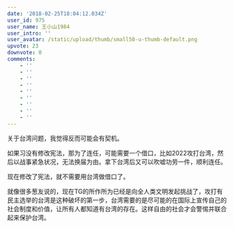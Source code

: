 ```yaml
---
date: '2018-02-25T18:04:12.034Z'
user_id: 975
user_name: 王小山1984
user_intro: ''
user_avatar: /static/upload/thumb/small50-u-thumb-default.png
upvote: 23
downvote: 0
comments:
    - ''
    - ''
    - ''
    - ''
    - ''
    - ''
    - ''
    - ''
    - ''
---
```


关于台湾问题，我觉得反而可能会有契机。

如果习没有修改宪法，那为了连任，可能需要一个借口，比如2022攻打台湾，然后以战事紧急状况，无法换届为由。拿下台湾后又可以吹嘘功劳一件，顺利连任。

现在修改了宪法，就不需要用台湾做借口了。

就像很多葱友说的，现在TG的所作所为已经是向全人类文明发起挑战了，攻打有民主选举的台湾是这种破坏的第一步，台湾需要的是尽可能的在国际上宣传自己的社会制度和价值，让所有人都知道有台湾的存在。这样自由的社会才会警惕并联合起来保护台湾。
